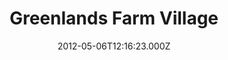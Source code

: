 ---
date: 2012-05-06T12:16:23.000Z
title: Greenlands Farm Village
latitude: 54.158886555244756
longitude: -2.735194933112671
url: http://www.greenlandsfarmvillage.co.uk
category: checkin
---